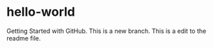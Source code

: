 hello-world
===========

Getting Started with GitHub.
This is a new branch.  This is a edit to the readme file. 

